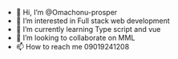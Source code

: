 - 👋 Hi, I’m @Omachonu-prosper
- 👀 I’m interested in Full stack web development
- 🌱 I’m currently learning Type script and vue
- 💞️ I’m looking to collaborate on MML
- 📫 How to reach me 09019241208

<!---
Omachonu-prosper/Omachonu-prosper is a ✨ special ✨ repository because its `README.md` (this file) appears on your GitHub profile.
You can click the Preview link to take a look at your changes.
--->
